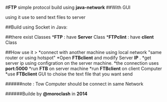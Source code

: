 #**FTP** simple protocol build using **java-network**
            ##With GUI


using it use to send text files to server


##Build using Socket in Java:
 
##there exist Classes 
***FTP**  : have **Server** Class
***FTPclint** : have **client** Class


##How use it >
*connect with another machine using local network "same router or using hotspot"
*Open **FTBclient** and modify Server **IP** .
*get server ip using configration on the server machine.
*the connection uses **port:5000** 
*run **FTB** on server machine
*run **FTBclient** on client Computer
*use **FTBclient** GUI to choise the text file that you want send


######note : Tow Computer should be connect in same Network





######Builde by **@moroclash** in **2014**
